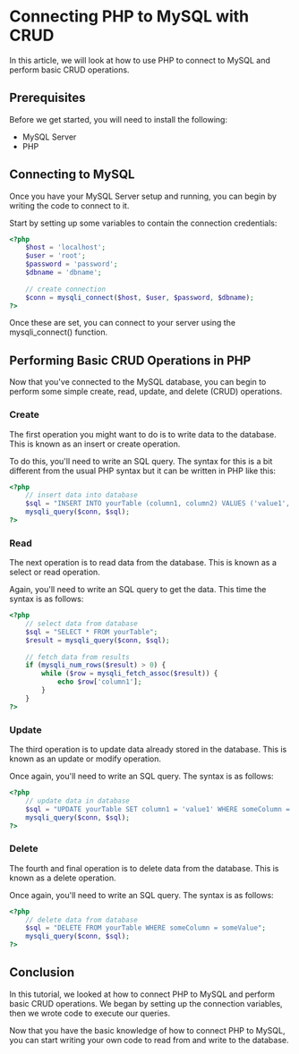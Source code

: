 # Connecting PHP to MySQL with CRUD
In this article, we will look at how to use PHP to connect to MySQL and perform basic CRUD operations. 

## Prerequisites
Before we get started, you will need to install the following:
- MySQL Server
- PHP
 
## Connecting to MySQL
Once you have your MySQL Server setup and running, you can begin by writing the code to connect to it. 

Start by setting up some variables to contain the connection credentials:

```php 
<?php 
    $host = 'localhost';
    $user = 'root';
    $password = 'password';
    $dbname = 'dbname';
 
    // create connection
    $conn = mysqli_connect($host, $user, $password, $dbname); 
?>
```   

Once these are set, you can connect to your server using the mysqli_connect() function.

## Performing Basic CRUD Operations in PHP
Now that you've connected to the MySQL database, you can begin to perform some simple create, read, update, and delete (CRUD) operations. 

### Create
The first operation you might want to do is to write data to the database. This is known as an insert or create operation. 

To do this, you'll need to write an SQL query. The syntax for this is a bit different from the usual PHP syntax but it can be written in PHP like this: 

```php 
<?php 
    // insert data into database 
    $sql = "INSERT INTO yourTable (column1, column2) VALUES ('value1', 'value2')";
    mysqli_query($conn, $sql); 
?>
``` 

### Read
The next operation is to read data from the database. This is known as a select or read operation. 

Again, you'll need to write an SQL query to get the data. This time the syntax is as follows: 

```php 
<?php 
    // select data from database 
    $sql = "SELECT * FROM yourTable"; 
    $result = mysqli_query($conn, $sql); 
 
    // fetch data from results 
    if (mysqli_num_rows($result) > 0) { 
        while ($row = mysqli_fetch_assoc($result)) { 
            echo $row['column1']; 
        } 
    }
?>
``` 

### Update
The third operation is to update data already stored in the database. This is known as an update or modify operation. 

Once again, you'll need to write an SQL query. The syntax is as follows: 

```php 
<?php 
    // update data in database 
    $sql = "UPDATE yourTable SET column1 = 'value1' WHERE someColumn = someValue"; 
    mysqli_query($conn, $sql); 
?>
``` 

### Delete
The fourth and final operation is to delete data from the database. This is known as a delete operation. 

Once again, you'll need to write an SQL query. The syntax is as follows: 

```php 
<?php 
    // delete data from database 
    $sql = "DELETE FROM yourTable WHERE someColumn = someValue"; 
    mysqli_query($conn, $sql); 
?>
``` 


## Conclusion 
In this tutorial, we looked at how to connect PHP to MySQL and perform basic CRUD operations. We began by setting up the connection variables, then we wrote code to execute our queries. 

Now that you have the basic knowledge of how to connect PHP to MySQL, you can start writing your own code to read from and write to the database.